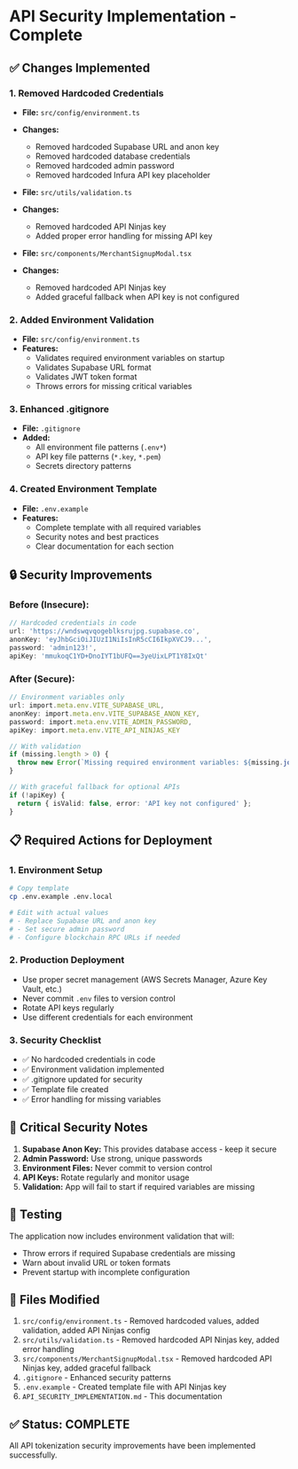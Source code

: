 # API Security Implementation - Complete

## ✅ **Changes Implemented**

### **1. Removed Hardcoded Credentials**
- **File:** `src/config/environment.ts`
- **Changes:**
  - Removed hardcoded Supabase URL and anon key
  - Removed hardcoded database credentials
  - Removed hardcoded admin password
  - Removed hardcoded Infura API key placeholder

- **File:** `src/utils/validation.ts`
- **Changes:**
  - Removed hardcoded API Ninjas key
  - Added proper error handling for missing API key

- **File:** `src/components/MerchantSignupModal.tsx`
- **Changes:**
  - Removed hardcoded API Ninjas key
  - Added graceful fallback when API key is not configured

### **2. Added Environment Validation**
- **File:** `src/config/environment.ts`
- **Features:**
  - Validates required environment variables on startup
  - Validates Supabase URL format
  - Validates JWT token format
  - Throws errors for missing critical variables

### **3. Enhanced .gitignore**
- **File:** `.gitignore`
- **Added:**
  - All environment file patterns (`.env*`)
  - API key file patterns (`*.key`, `*.pem`)
  - Secrets directory patterns

### **4. Created Environment Template**
- **File:** `.env.example`
- **Features:**
  - Complete template with all required variables
  - Security notes and best practices
  - Clear documentation for each section

## 🔒 **Security Improvements**

### **Before (Insecure):**
```typescript
// Hardcoded credentials in code
url: 'https://wndswqvqogeblksrujpg.supabase.co',
anonKey: 'eyJhbGciOiJIUzI1NiIsInR5cCI6IkpXVCJ9...',
password: 'admin123!',
apiKey: 'mmukoqC1YD+DnoIYT1bUFQ==3yeUixLPT1Y8IxQt'
```

### **After (Secure):**
```typescript
// Environment variables only
url: import.meta.env.VITE_SUPABASE_URL,
anonKey: import.meta.env.VITE_SUPABASE_ANON_KEY,
password: import.meta.env.VITE_ADMIN_PASSWORD,
apiKey: import.meta.env.VITE_API_NINJAS_KEY

// With validation
if (missing.length > 0) {
  throw new Error(`Missing required environment variables: ${missing.join(', ')}`);
}

// With graceful fallback for optional APIs
if (!apiKey) {
  return { isValid: false, error: 'API key not configured' };
}
```

## 📋 **Required Actions for Deployment**

### **1. Environment Setup**
```bash
# Copy template
cp .env.example .env.local

# Edit with actual values
# - Replace Supabase URL and anon key
# - Set secure admin password
# - Configure blockchain RPC URLs if needed
```

### **2. Production Deployment**
- Use proper secret management (AWS Secrets Manager, Azure Key Vault, etc.)
- Never commit `.env` files to version control
- Rotate API keys regularly
- Use different credentials for each environment

### **3. Security Checklist**
- ✅ No hardcoded credentials in code
- ✅ Environment validation implemented
- ✅ .gitignore updated for security
- ✅ Template file created
- ✅ Error handling for missing variables

## 🚨 **Critical Security Notes**

1. **Supabase Anon Key:** This provides database access - keep it secure
2. **Admin Password:** Use strong, unique passwords
3. **Environment Files:** Never commit to version control
4. **API Keys:** Rotate regularly and monitor usage
5. **Validation:** App will fail to start if required variables are missing

## 🔧 **Testing**

The application now includes environment validation that will:
- Throw errors if required Supabase credentials are missing
- Warn about invalid URL or token formats
- Prevent startup with incomplete configuration

## 📁 **Files Modified**

1. `src/config/environment.ts` - Removed hardcoded values, added validation, added API Ninjas config
2. `src/utils/validation.ts` - Removed hardcoded API Ninjas key, added error handling
3. `src/components/MerchantSignupModal.tsx` - Removed hardcoded API Ninjas key, added graceful fallback
4. `.gitignore` - Enhanced security patterns
5. `.env.example` - Created template file with API Ninjas key
6. `API_SECURITY_IMPLEMENTATION.md` - This documentation

## ✅ **Status: COMPLETE**

All API tokenization security improvements have been implemented successfully.
